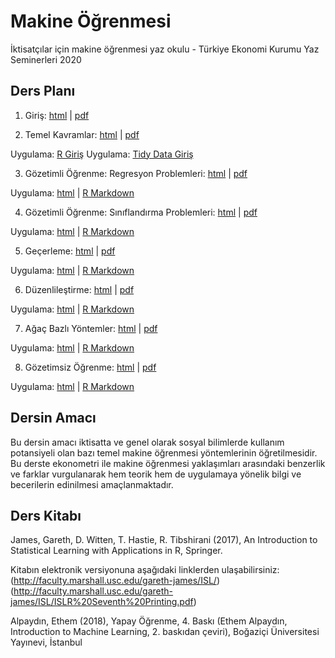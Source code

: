 # Makine Öğrenmesi 

İktisatçılar için makine öğrenmesi yaz okulu - Türkiye Ekonomi Kurumu Yaz Seminerleri 2020


## Ders Planı 

1. Giriş: [html](https://raw.githack.com/htastan/Makine-Ogrenmesi/master/Sunumlar/01-Giris.html) | [pdf](https://raw.githack.com/htastan/Makine-Ogrenmesi/master/Sunumlar/01-Giris.pdf)

2. Temel Kavramlar: [html](https://raw.githack.com/htastan/Makine-Ogrenmesi/master/Sunumlar/02-Temel-Kavramlar.html) | [pdf](https://raw.githack.com/htastan/Makine-Ogrenmesi/master/Sunumlar/02-Temel-Kavramlar.pdf) 

  Uygulama: [R Giriş](https://raw.githack.com/htastan/Makine-Ogrenmesi/master/R/R-Giris.html)
  Uygulama: [Tidy Data Giriş](https://raw.githack.com/htastan/Makine-Ogrenmesi/master/R/TidyR-Giris.html)

3. Gözetimli Öğrenme: Regresyon Problemleri: [html](https://raw.githack.com/htastan/Makine-Ogrenmesi/master/Sunumlar/03-Regresyon.html) | [pdf](https://raw.githack.com/htastan/Makine-Ogrenmesi/master/Sunumlar/03-Regresyon.pdf) 

  Uygulama: [html](https://raw.githack.com/htastan/Makine-Ogrenmesi/master/R/Regresyon.html)  | [R Markdown](R/Regresyon.Rmd)


4. Gözetimli Öğrenme: Sınıflandırma Problemleri: [html](https://raw.githack.com/htastan/Makine-Ogrenmesi/master/Sunumlar/04-Siniflandirma.html) | [pdf](https://raw.githack.com/htastan/Makine-Ogrenmesi/master/Sunumlar/04-Siniflandirma.pdf) 

  Uygulama: [html](https://raw.githack.com/htastan/Makine-Ogrenmesi/master/R/Siniflandirma.html)  | [R Markdown](R/Siniflandirma.Rmd)


5. Geçerleme: [html](https://raw.githack.com/htastan/Makine-Ogrenmesi/master/Sunumlar/05-Gecerleme.html) | [pdf](https://raw.githack.com/htastan/Makine-Ogrenmesi/master/Sunumlar/05-Gecerleme.pdf) 

  Uygulama: [html](https://raw.githack.com/htastan/Makine-Ogrenmesi/master/R/Gecerleme.html)  | [R Markdown](R/Gecerleme.Rmd) 

6. Düzenlileştirme: [html](https://raw.githack.com/htastan/Makine-Ogrenmesi/master/Sunumlar/06-Duzenlilestirme.html) | [pdf](https://raw.githack.com/htastan/Makine-Ogrenmesi/master/Sunumlar/06-Duzenlilestirme.pdf) 

  Uygulama: [html](https://raw.githack.com/htastan/Makine-Ogrenmesi/master/R/Duzenlilestirme.html)  | [R Markdown](R/Duzenlilestirme.Rmd)  

7. Ağaç Bazlı Yöntemler:  [html](https://raw.githack.com/htastan/Makine-Ogrenmesi/master/Sunumlar/07-Agac-bazli-yontemler.html) | [pdf](https://raw.githack.com/htastan/Makine-Ogrenmesi/master/Sunumlar/07-Agac-bazli-yontemler.pdf) 

  Uygulama: [html](https://raw.githack.com/htastan/Makine-Ogrenmesi/master/R/Agaclar.html)  | [R Markdown](R/Agaclar.Rmd)  

8. Gözetimsiz Öğrenme: [html](https://raw.githack.com/htastan/Makine-Ogrenmesi/master/Sunumlar/08-Gozetimsiz-Ogrenme.html) | [pdf](https://raw.githack.com/htastan/Makine-Ogrenmesi/master/Sunumlar/08-Gozetimsiz-Ogrenme.pdf) 

  Uygulama: [html](https://raw.githack.com/htastan/Makine-Ogrenmesi/master/R/Gozetimsiz-ogrenme.html)  | [R Markdown](R/Gozetimsiz-ogrenme.Rmd) 

## Dersin Amacı 

Bu dersin amacı iktisatta ve genel olarak sosyal bilimlerde kullanım potansiyeli olan bazı temel makine öğrenmesi yöntemlerinin öğretilmesidir. Bu derste ekonometri ile makine öğrenmesi yaklaşımları arasındaki benzerlik ve farklar vurgulanarak hem teorik hem de uygulamaya yönelik bilgi ve becerilerin edinilmesi amaçlanmaktadır.

## Ders Kitabı 

James, Gareth, D. Witten, T. Hastie, R. Tibshirani (2017), An Introduction to Statistical Learning with Applications in R, Springer. 

Kitabın elektronik versiyonuna aşağıdaki linklerden ulaşabilirsiniz: 
(http://faculty.marshall.usc.edu/gareth-james/ISL/)
(http://faculty.marshall.usc.edu/gareth-james/ISL/ISLR%20Seventh%20Printing.pdf) 

Alpaydın, Ethem (2018), Yapay Öğrenme, 4. Baskı (Ethem Alpaydın, Introduction to Machine Learning, 2. baskıdan çeviri), Boğaziçi Üniversitesi Yayınevi, İstanbul

